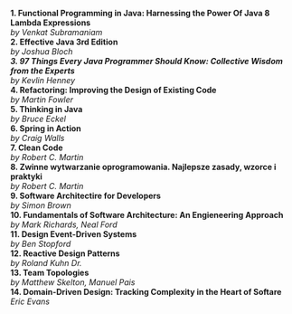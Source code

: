 **1. Functional Programming in Java: Harnessing the Power Of Java 8 Lambda Expressions**    
*by Venkat Subramaniam*    
**2. Effective Java 3rd Edition**    
*by Joshua Bloch    
**3. 97 Things Every Java Programmer Should Know: Collective Wisdom from the Experts**    
by Kevlin Henney*    
**4. Refactoring: Improving the Design of Existing Code**    
*by Martin Fowler*    
**5. Thinking in Java**    
*by Bruce Eckel*    
**6. Spring in Action**    
*by Craig Walls*    
**7.  Clean Code**    
*by Robert C. Martin*    
**8. Zwinne wytwarzanie oprogramowania. Najlepsze zasady, wzorce i praktyki**    
*by Robert C. Martin*    
**9. Software Architectire for Developers**    
*by Simon Brown*    
**10. Fundamentals of Software Architecture: An Engieneering Approach**      
*by Mark Richards, Neal Ford*      
**11. Design Event-Driven Systems**      
*by Ben Stopford*      
**12. Reactive Design Patterns**      
*by Roland Kuhn Dr.*      
**13. Team Topologies**      
*by Matthew Skelton, Manuel Pais*      
**14. Domain-Driven Design: Tracking Complexity in the Heart of Softare**      
*Eric Evans*      
